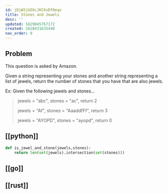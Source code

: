 ```yaml
---
id: jDjW3jGOXcJKC6sDf0eqs
title: Stones and Jewels
desc: ''
updated: 1629045767172
created: 1628431635440
nav_order: 9
---
```

## Problem

This question is asked by Amazon.

Given a string representing your stones and another string representing a list of jewels, return the number of stones that you have that are also jewels.

Ex: Given the following jewels and stones...

> jewels = "abc", stones = "ac", return 2
>
> jewels = "Af", stones = "AaaddfFf", return 3
>
> jewels = "AYOPD", stones = "ayopd", return 0

## [[python]]

```python
def is_jewel_and_stone(jewels,stones):
    return len(set(jewels).intersection(set(stones)))
```

## [[go]]

## [[rust]]


